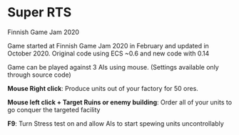 # Super RTS
Finnish Game Jam 2020

Game started at Finnish Game Jam 2020 in February and updated in October 2020.
Original code using ECS ~0.6 and new code with 0.14

Game can be played against 3 AIs using mouse. (Settings available only through source code)

**Mouse Right click**: Produce units out of your factory for 50 ores.

**Mouse left click + Target Ruins or enemy building**: Order all of your units to go conquer the targeted facility

**F9**: Turn Stress test on and allow AIs to start spewing units uncontrollably 
